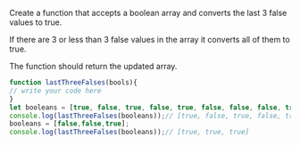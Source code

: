 Create a function that accepts a boolean array and converts the last 3 false values to true.

If there are 3 or less than 3 false values in the array it converts all of them to true.

The function should return the updated array.

```js
function lastThreeFalses(bools){
// write your code here
}
let booleans = [true, false, true, false, true, false, false, false, true, false];
console.log(lastThreeFalses(booleans));// [true, false, true, false, true, false, true, true, true, true]
booleans = [false,false,true];
console.log(lastThreeFalses(booleans));// [true, true, true]
```
